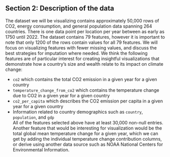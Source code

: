 ## Section 2: Description of the data
The dataset we will be visualizing contains approximately 50,000 rows of CO2, energy consumption, and general population data spanning 264 countries. There is one data point per location per year between as early as 1750 until 2022. The dataset contains 79 features, however it is important to note that only 1200 of the rows contain values for all 79 features. We will focus on visualizing features with fewer missing values, and discuss the best strategies for imputation where needed.
We think the following features are of particular interest for creating insightful visualizations that demonstrate how a country’s size and wealth relate to its impact on climate change: <br>
* `co2` which contains the total CO2 emission in a given year for a given country
* `temperature_change_from_co2` which contains the temperature change due to CO2 in a given year for a given country
* `co2_per_capita` which describes the CO2 emission per capita in a given year for a given country
* Information related to country demographics such as `country`, `population`, and `gdp` <br>
All of the features selected above have at least 30,000 non-null entries. Another feature that would be interesting for visualization would be the total global mean temperature change for a given year, which we can get by adding the individual temperature change contribution columns, or derive using another data source such as  NOAA National Centers for Environmental Information.
